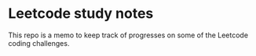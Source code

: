 # Leetcode study notes
This repo is a memo to keep track of progresses on some of the Leetcode coding challenges.